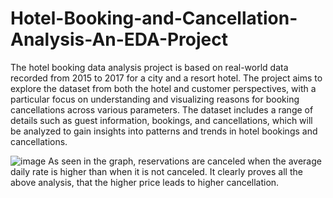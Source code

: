 # Hotel-Booking-and-Cancellation-Analysis-An-EDA-Project
The hotel booking data analysis project is based on real-world data recorded from 2015 to 2017 for a city and a resort hotel. The project aims to explore the dataset from both the hotel and customer perspectives, with a particular focus on understanding and visualizing reasons for booking cancellations across various parameters. The dataset includes a range of details such as guest information, bookings, and cancellations, which will be analyzed to gain insights into patterns and trends in hotel bookings and cancellations.

![image](https://user-images.githubusercontent.com/83343880/231138574-223d0483-5964-4201-b45e-5aa536e6c280.png)
As seen in the graph, reservations are canceled when the average daily rate is higher
than when it is not canceled. It clearly proves all the above analysis, that the higher
price leads to higher cancellation.
